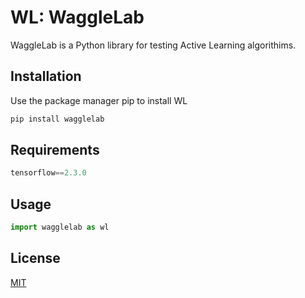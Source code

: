 # WL: WaggleLab

WaggleLab is a Python library for testing Active Learning algorithims. 

## Installation
Use the package manager pip to install WL
```bash
pip install wagglelab
```


## Requirements
```python
tensorflow==2.3.0
```

## Usage
```python
import wagglelab as wl
```

## License
[MIT](https://choosealicense.com/licenses/mit/)
